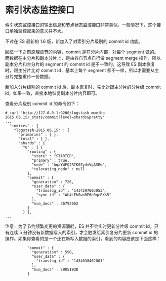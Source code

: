 # 索引状态监控接口

索引状态监控接口的输出信息和节点状态监控接口非常类似。一般情况下，这个接口单独监控起来的意义并不大。

不过在 ES 最新的 1.6 版，新加入了对索引分片级别的 commit id 功能。

回忆一下之前原理章节的内容，commit 是在分片内部，对每个 segment 做的。而数据在主分片和副本分片上，是由各自节点自行做 segment merge 操作，所以副本分片和主分片的 segment 的 commit id 是不一致的。这导致 ES 副本恢复时，跟主分片比对 commit id，基本上每个 segment 都不一样，所以才需要从主分片完整重传一份数据。

新加入分片级别的 commit id 后，副本恢复时，先比对跟主分片的分片级 commit id，如果一致，直接本地恢复副本分片内容即可。

查看分片级别 commit id 的命令如下：

```
# curl 'http://127.0.0.1:9200/logstash-mweibo-2015.06.15/_stats/commit?level=shards&pretty'
...
  "indices" : {
    "logstash-2015.06.15" : {
      "primaries" : { },
      "total" : { },
      "shards" : {
        "0" : [ {
          "routing" : {
            "state" : "STARTED",
            "primary" : true,
            "node" : "AqaYWFQJRIK0ZydvVgASEw",
            "relocating_node" : null
          },
          "commit" : {
            "generation" : 726,
            "user_data" : {
              "translog_id" : "1434297603053",
              "sync_id" : "AU4LEh6wnBE6n0qcEXs5"
            },
            "num_docs" : 36792652
          }
        } ],
...
```

注意：为了节约频繁变更的资源消耗，ES 并不会实时更新分片级 commit id。只有连续 5 分钟没有新数据写入的索引，才会触发给索引各分片更新 commit id 的操作。如果你查看的是一个还在新写入数据的索引，看到的内容应该是下面这样：

```
          "commit" : {
            "generation" : 590,
            "user_data" : {
              "translog_id" : "1434038402801"
            },
            "num_docs" : 29051938
          }
```

